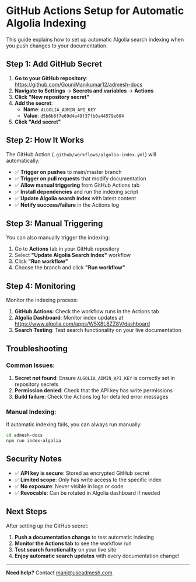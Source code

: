 # GitHub Actions Setup for Automatic Algolia Indexing

This guide explains how to set up automatic Algolia search indexing when you push changes to your documentation.

## Step 1: Add GitHub Secret

1. **Go to your GitHub repository**: https://github.com/GouniManikumar12/admesh-docs
2. **Navigate to Settings** → **Secrets and variables** → **Actions**
3. **Click "New repository secret"**
4. **Add the secret**:
   - **Name**: `ALGOLIA_ADMIN_API_KEY`
   - **Value**: `d5b6b6f7e69d4e49f37fb0a44579e604`
5. **Click "Add secret"**

## Step 2: How It Works

The GitHub Action (`.github/workflows/algolia-index.yml`) will automatically:

- ✅ **Trigger on pushes** to main/master branch
- ✅ **Trigger on pull requests** that modify documentation
- ✅ **Allow manual triggering** from GitHub Actions tab
- ✅ **Install dependencies** and run the indexing script
- ✅ **Update Algolia search index** with latest content
- ✅ **Notify success/failure** in the Actions log

## Step 3: Manual Triggering

You can also manually trigger the indexing:

1. Go to **Actions** tab in your GitHub repository
2. Select **"Update Algolia Search Index"** workflow
3. Click **"Run workflow"**
4. Choose the branch and click **"Run workflow"**

## Step 4: Monitoring

Monitor the indexing process:

1. **GitHub Actions**: Check the workflow runs in the Actions tab
2. **Algolia Dashboard**: Monitor index updates at https://www.algolia.com/apps/W5X8L8ZZ8V/dashboard
3. **Search Testing**: Test search functionality on your live documentation

## Troubleshooting

### Common Issues:

1. **Secret not found**: Ensure `ALGOLIA_ADMIN_API_KEY` is correctly set in repository secrets
2. **Permission denied**: Check that the API key has write permissions
3. **Build failure**: Check the Actions log for detailed error messages

### Manual Indexing:

If automatic indexing fails, you can always run manually:

```bash
cd admesh-docs
npm run index-algolia
```

## Security Notes

- ✅ **API key is secure**: Stored as encrypted GitHub secret
- ✅ **Limited scope**: Only has write access to the specific index
- ✅ **No exposure**: Never visible in logs or code
- ✅ **Revocable**: Can be rotated in Algolia dashboard if needed

## Next Steps

After setting up the GitHub secret:

1. **Push a documentation change** to test automatic indexing
2. **Monitor the Actions tab** to see the workflow run
3. **Test search functionality** on your live site
4. **Enjoy automatic search updates** with every documentation change!

---

**Need help?** Contact [mani@useadmesh.com](mailto:mani@useadmesh.com)
